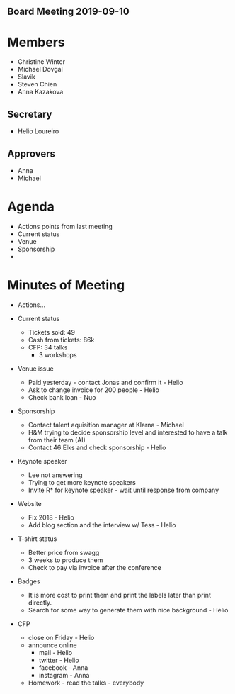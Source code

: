 Board Meeting 2019-09-10
------------------------

# Members
* Christine Winter
* Michael Dovgal
* Slavik
* Steven Chien
* Anna Kazakova

## Secretary
* Helio Loureiro

## Approvers
* Anna
* Michael

# Agenda
* Actions points from last meeting
* Current status
* Venue
* Sponsorship
* 

# Minutes of Meeting
* Actions...

* Current status
  * Tickets sold: 49
  * Cash from tickets: 86k
  * CFP: 34 talks
    * 3 workshops

* Venue issue
  * Paid yesterday - contact Jonas and confirm it - Helio
  * Ask to change invoice for 200 people - Helio
  * Check bank loan - Nuo
  
* Sponsorship
  * Contact talent aquisition manager at Klarna - Michael
  * H&M trying to decide sponsorship level and interested to have a talk from their team (AI)
  * Contact 46 Elks and check sponsorship - Helio

* Keynote speaker
  * Lee not answering
  * Trying to get more keynote speakers
  * Invite R* for keynote speaker - wait until response from company
  
* Website
  * Fix 2018 - Helio
  * Add blog section and the interview w/ Tess - Helio
  
* T-shirt status
  * Better price from swagg
  * 3 weeks to produce them
  * Check to pay via invoice after the conference
  
* Badges
  * It is more cost to print them and print the labels later than print directly.
  * Search for some way to generate them with nice background - Helio
  
* CFP
  * close on Friday - Helio
  * announce online
    * mail - Helio
    * twitter - Helio
    * facebook - Anna
    * instagram - Anna
  * Homework - read the talks - everybody
